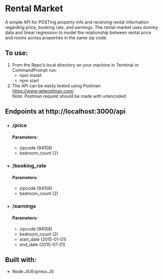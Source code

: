 # Rental Market

A simple API for POSTing property info and receiving rental information regarding price, booking rate, and earnings. The rental-market uses dummy data and linear regression to model the relationship between rental price and rooms across properties in the same zip code.

## To use:
1. From the Repo's local directory on your machine in Terminal or CommandPrompt run:
    + npm install  
    + npm start  
2. The API can be easily tested using Postman https://www.getpostman.com/  
    Note: Postman request should be made with urlencoded

## Endpoints at http://localhost:3000/api
+ ### /price  
  #### Parameters:
    + zipcode (94158)
    + bedroom_count (2)
+ ### /booking_rate  
    #### Parameters:
    + zipcode (94158)
    + bedroom_count (2)
+ ### /earnings  
    #### Parameters:
    + zipcode (94158)
    + bedroom_count (2)
    + start_date (2015-01-01)
    + end_date (2015-07-01)
    
## Built with:
+ Node.JS/Express.JS
